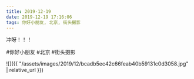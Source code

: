```yaml
---
title: 2019-12-19
date: 2019-12-19 17:16:06
tags: 你好小朋友, 北京, 街头摄影
---
```


<p>冲呀！！！</p>

#你好小朋友 #北京 #街头摄影

![]({{ "/assets/images/2019/12/bcadb5ec42c66feab40b59131c0d3058.jpg" | relative_url }})
